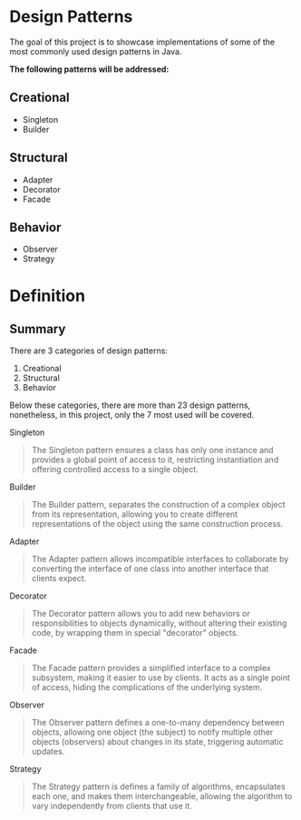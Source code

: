# Design Patterns
The goal of this project is to showcase implementations of some of the most commonly used design patterns in Java.

**The following patterns will be addressed:**

## Creational
- Singleton
- Builder

## Structural
- Adapter
- Decorator
- Facade

## Behavior
- Observer
- Strategy

# Definition

## Summary
There are 3 categories of design patterns:

1. Creational
2. Structural
3. Behavior

Below these categories, there are more than 23 design patterns, nonetheless, in this project, only the 7 most used will be covered.

Singleton
> The Singleton pattern ensures a class has only one instance and provides a global point of access to it, restricting instantiation and offering controlled access to a single object.

Builder
> The Builder pattern, separates the construction of a complex object from its representation, allowing you to create different representations of the object using the same construction process.

Adapter
> The Adapter pattern allows incompatible interfaces to collaborate by converting the interface of one class into another interface that clients expect.

Decorator
> The Decorator pattern allows you to add new behaviors or responsibilities to objects dynamically, without altering their existing code, by wrapping them in special "decorator" objects.

Facade
> The Facade pattern provides a simplified interface to a complex subsystem, making it easier to use by clients. It acts as a single point of access, hiding the complications of the underlying system.

Observer
> The Observer pattern defines a one-to-many dependency between objects, allowing one object (the subject) to notify multiple other objects (observers) about changes in its state, triggering automatic updates.

Strategy
> The Strategy pattern is defines a family of algorithms, encapsulates each one, and makes them interchangeable, allowing the algorithm to vary independently from clients that use it.
